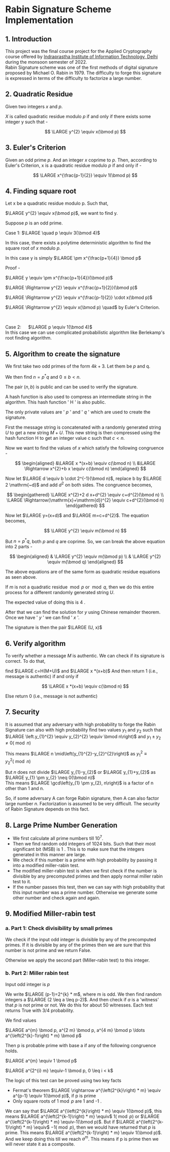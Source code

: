 # Rabin Signature Scheme Implementation

## 1. Introduction

This project was the final course project for the Applied Cryptography course offered by [Indraprastha Institute of Information Technology, Delhi](https://www.iiitd.ac.in/) during the monsoon semester of 2022. <br>
Rabin Signature scheme was one of the first methods of digital signature proposed by Michael O. Rabin in 1979. The difficulty to forge this signature is expressed in terms of the difficulty to factorize a large number. 


## 2. Quadratic Residue

Given two integers $x$ and $p$.

$X$ is called quadratic residue modulo $p$ if and only if there exists some integer y such that -

$$
\LARGE y^{2} \equiv x(\bmod p)
$$

## 3. Euler's Criterion

Given an odd prime $p$. And an integer $x$ coprime to $p$. Then, according to Euler's Criterion, $\mathrm{x}$ is a quadratic residue modulo $p$ if and only if -

$$
\LARGE x^{\frac{p-1}{2}} \equiv 1(\bmod p)
$$

## 4. Finding square root

Let $\mathrm{x}$ be a quadratic residue modulo $\mathrm{p}$. Such that,

$\LARGE y^{2} \equiv x(\bmod p)$, we want to find $\mathrm{y}$.

Suppose $p$ is an odd prime.

Case 1: $\LARGE \quad p \equiv 3(\bmod 4)$

In this case, there exists a polytime deterministic algorithm to find the square root of $x$ modulo $p$.

In this case $\mathrm{y}$ is simply $\LARGE \pm x^{\frac{p+1}{4}} \bmod p$

Proof -

$\LARGE y \equiv \pm x^{\frac{p+1}{4}}(\bmod p)$

$\LARGE \Rightarrow y^{2} \equiv x^{\frac{p+1}{2}}(\bmod p)$

$\LARGE \Rightarrow y^{2} \equiv x^{\frac{p-1}{2}} \cdot x(\bmod p)$

$\LARGE \Rightarrow y^{2} \equiv x(\bmod p) \quad$ by Euler's Criterion.

<br>

Case 2: &emsp; $\LARGE p \equiv 1(\bmod 4)$
<br>
In this case we can use complicated probabilistic algorithm like Berlekamp's root finding algorithm.

## 5. Algorithm to create the signature

We first take two odd primes of the form $4 k+3$. Let them be $p$ and q.

We then find $n=p^{*} q$ and $0 \leq b < n$.

The pair $(n, b)$ is public and can be used to verify the signature.

A hash function is also used to compress an intermediate string in the algorithm. This hash function ' $\mathrm{H}$ ' is also public.

The only private values are ' $p$ ' and ' $q$ ' which are used to create the signature.

First the message string is concatenated with a randomly generated string $U$ to get a new string $M+U$. This new string is then compressed using the hash function $\mathrm{H}$ to get an integer value $\mathrm{c}$ such that $c < n$.

Now we want to find the values of $x$ which satisfy the following congruence -

$$
\begin{aligned}
&\LARGE x *(x+b) \equiv c(\bmod n) \\
&\LARGE \Rightarrow x^{2}+b x \equiv c(\bmod n)
\end{aligned}
$$

Now let $\LARGE d \equiv b \cdot 2^{-1}(\bmod n)$, replace b by $\LARGE 2 \mathrm{~d}$ and add $d^{2}$ on both sides. The congruence becomes,

$$
\begin{gathered}
\LARGE x^{2}+2 d x+d^{2} \equiv c+d^{2}(\bmod n) \\
\LARGE \Rightarrow(\mathrm{x}+\mathrm{d})^{2} \equiv c+d^{2}(\bmod n)
\end{gathered}
$$

Now let $\LARGE y=(x+d)$ and $\LARGE m=c+d^{2}$. The equation becomes,

$$
\LARGE y^{2} \equiv m(\bmod n)
$$

But $n=p^{*} q$, both $p$ and $q$ are coprime. So, we can break the above equation into 2 parts -

$$
\begin{aligned}
& \LARGE y^{2} \equiv m(\bmod p) \\
& \LARGE y^{2} \equiv m(\bmod q)
\end{aligned}
$$

The above equations are of the same form as quadratic residue equations as seen above.

If $m$ is not a quadratic residue $\bmod p$ or $\bmod q$, then we do this entire process for a different randomly generated string $U$.

The expected value of doing this is 4 .

After that we can find the solution for $y$ using Chinese remainder theorem. Once we have ' $y$ ' we can find ' $x$ '.

The signature is then the pair $\LARGE (U, x)$

## 6. Verify algorithm

To verify whether a message $M$ is authentic. We can check if its signature is correct. To do that,

find $\LARGE c=H(M+U)$ and $\LARGE x *(x+b)$ And then return 1 (i.e., message is authentic) if and only if

$$
\LARGE x *(x+b) \equiv c(\bmod n)
$$

Else return 0 (i.e., message is not authentic)

## 7. Security

It is assumed that any adversary with high probability to forge the Rabin Signature can also with high probability find two values $y_{1}$ and $y_{2}$ such that $\LARGE \left.y_{1}^{2} \equiv y_{2}^{2} \equiv \bmod n\right)$ and $y_{1} \pm y_{2} \neq 0(\bmod n)$

This means $\LARGE n \mid\left(y_{1}^{2}-y_{2}^{2}\right)$ as $y_{1}^{2} \equiv y_{2}^{2}(\bmod n)$

But $n$ does not divide $\LARGE y_{1}-y_{2}$ or $\LARGE y_{1}+y_{2}$ as $\LARGE y_{1} \pm y_{2} \neq 0(\bmod n)$ <br>
This means $\LARGE \gcd\left(y_{1} \pm y_{2}, n\right)$ is a factor of $\mathrm{n}$ other than 1 and $\mathrm{n}$.

So, if some adversary A can forge Rabin signature, then A can also factor large number $n$. Factorization is assumed to be very difficult. The security of Rabin Signature depends on this fact.

## 8. Large Prime Number Generation

- We first calculate all prime numbers till $10^{7}$.
- Then we find random odd integers of 1024 bits. Such that their most significant bit (MSB) is 1 . This is to make sure that the integers generated in this manner are large.
- We check if this number is a prime with high probability by passing it into a modified miller-rabin test.
- The modified miller-rabin test is when we first check if the number is divisible by any precomputed primes and then apply normal miller rabin test to it.
- If the number passes this test, then we can say with high probability that this input number was a prime number. Otherwise we generate some other number and check again and again.


## 9. Modified Miller-rabin test

### a. Part 1: Check divisibility by small primes

We check if the input odd integer is divisible by any of the precomputed primes. If it is divisible by any of the primes then we are sure that this number is not prime and we return False.

Otherwise we apply the second part (Miller-rabin test) to this integer.

### b. Part 2: Miller rabin test

Input odd integer is $p$

We write $\LARGE (p-1)=2^{k} * m$, where $\mathrm{m}$ is odd. We then find random integers a $\LARGE (2 \leq a \leq p-2)$. And then check if $a$ is a 'witness' that $p$ is not prime or not. We do this for about 50 witnesses. Each test returns True with $3 / 4$ probability.

We find values

$\LARGE a^{m} \bmod p, a^{2 m} \bmod p, a^{4 m} \bmod p \ldots a^{\left(2^{k}-1\right) * m} \bmod p$

Then $\mathrm{p}$ is probable prime with base a if any of the following congruence holds.

$\LARGE a^{m} \equiv 1 \bmod p$

$\LARGE a^{2^{i} m} \equiv-1 \bmod p, 0 \leq i < k$

The logic of this test can be proved using two key facts

- Fermat's theorem $\LARGE \rightarrow a^{\left(2^{k}\right) * m} \equiv a^{p-1} \equiv 1(\bmod p)$, if $\mathrm{p}$ is prime
- Only square roots of $1 \bmod p$ are 1 and -1 .

We can say that $\LARGE a^{\left(2^{k}\right) * m} \equiv 1(\bmod p)$, this means $\LARGE a^{\left(2^{k-1}\right) * m} \equiv$ $1(\bmod p)$ or $\LARGE a^{\left(2^{k-1}\right) * m} \equiv-1(\bmod p)$. But if $\LARGE a^{\left(2^{k-1}\right) * m} \equiv$ $-1(\bmod p)$, then we would have returned that $p$ is prime. This means $\LARGE a^{\left(2^{k-1}\right) * m} \equiv 1(\bmod p)$. And we keep doing this till we reach $a^{m}$. This means if $\mathrm{p}$ is prime then we will never state it as a composite.




